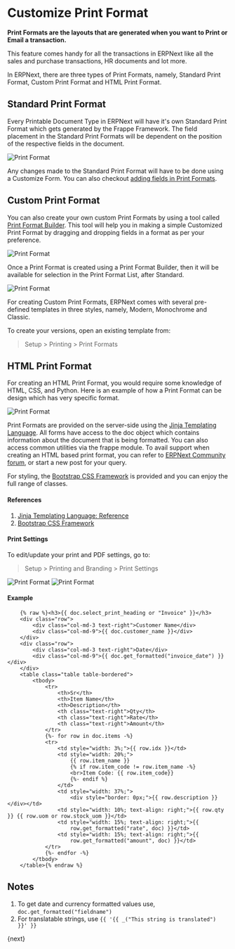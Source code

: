 <!-- add-breadcrumbs -->
# Customize Print Format

**Print Formats are the layouts that are generated when you want to Print or Email a transaction.**

This feature comes handy for all the transactions in ERPNext like all the sales and purchase transactions, HR documents and lot more.

In ERPNext, there are three types of Print Formats, namely, Standard Print Format, Custom Print Format and HTML Print Format.

## Standard Print Format

Every Printable Document Type in ERPNext will have it's own Standard Print Format which gets generated by the Frappe Framework. The field placement in the Standard Print Formats will be dependent on the position of the respective fields in the document.

<img alt="Print Format" class="screenshot" src="{{docs_base_url}}/assets/img/customize/customize-standard-print-format.png">

Any changes made to the Standard Print Format will have to be done using a Customize Form. You can also checkout [adding fields in Print Formats](/docs/v12/user/manual/en/customize-erpnext/articles/making-fields-visible-in-print-format).

## Custom Print Format

You can also create your own custom Print Formats by using a tool called [Print Format Builder](/docs/v12/user/manual/en/setting-up/print/print-format-builder). This tool will help you in making a simple Customized Print Format by dragging and dropping fields in a format as per your preference.

<img alt="Print Format" class="screenshot" src="{{docs_base_url}}/assets/img/customize/customize-cutom-print-format-builder2.gif">

Once a Print Format is created using a Print Format Builder, then it will be available for selection in the Print Format List, after Standard.

<img alt="Print Format" class="screenshot" src="{{docs_base_url}}/assets/img/customize/customize-custom-print-format-4.png">

For creating Custom Print Formats, ERPNext comes with several pre-defined templates in three styles, namely, Modern, Monochrome and Classic.

To create your versions, open an existing template from:

> Setup > Printing > Print Formats

## HTML Print Format

For creating an HTML Print Format, you would require some knowledge of HTML, CSS, and Python. Here is an example of how a Print Format can be design which has very specific format.

<img alt="Print Format" class="screenshot" src="{{docs_base_url}}/assets/img/customize/customize-custom-print-format-1.png">

Print Formats are provided on the server-side using the [Jinja Templating Language](http://jinja.pocoo.org/docs/v12/templates/). All forms have access to the doc object which contains information about the document that is being formatted. You can also access common utilities via the frappe module. To avail support when creating an HTML based print format, you can refer to [ERPNext Community forum](https://discuss.erpnext.com/), or start a new post for your query.

For styling, the [Bootstrap CSS Framework](http://getbootstrap.com/) is provided and you can enjoy the full range of classes.

#### References

1. [Jinja Templating Language: Reference](http://jinja.pocoo.org/docs/v12/templates/)
2. [Bootstrap CSS Framework](http://getbootstrap.com/)

#### Print Settings

To edit/update your print and PDF settings, go to:

> Setup > Printing and Branding > Print Settings

<img alt="Print Format" class="screenshot" src="{{docs_base_url}}/assets/img/customize/customize-print-format-1.png">

<img alt="Print Format" class="screenshot" src="{{docs_base_url}}/assets/img/customize/customize-print-format-2.png">

#### Example

        {% raw %}<h3>{{ doc.select_print_heading or "Invoice" }}</h3>
        <div class="row">
            <div class="col-md-3 text-right">Customer Name</div>
            <div class="col-md-9">{{ doc.customer_name }}</div>
        </div>
        <div class="row">
            <div class="col-md-3 text-right">Date</div>
            <div class="col-md-9">{{ doc.get_formatted("invoice_date") }}</div>
        </div>
        <table class="table table-bordered">
            <tbody>
                <tr>
                    <th>Sr</th>
                    <th>Item Name</th>
                    <th>Description</th>
                    <th class="text-right">Qty</th>
                    <th class="text-right">Rate</th>
                    <th class="text-right">Amount</th>
                </tr>
                {%- for row in doc.items -%}
                <tr>
                    <td style="width: 3%;">{{ row.idx }}</td>
                    <td style="width: 20%;">
                        {{ row.item_name }}
                        {% if row.item_code != row.item_name -%}
                        <br>Item Code: {{ row.item_code}}
                        {%- endif %}
                    </td>
                    <td style="width: 37%;">
                        <div style="border: 0px;">{{ row.description }}</div></td>
                    <td style="width: 10%; text-align: right;">{{ row.qty }} {{ row.uom or row.stock_uom }}</td>
                    <td style="width: 15%; text-align: right;">{{
                        row.get_formatted("rate", doc) }}</td>
                    <td style="width: 15%; text-align: right;">{{
                        row.get_formatted("amount", doc) }}</td>
                </tr>
                {%- endfor -%}
            </tbody>
        </table>{% endraw %}

## Notes

1. To get date and currency formatted values use, `doc.get_formatted("fieldname")`
1. For translatable strings, use `{{ '{{ _("This string is translated") }}' }}`

{next}
